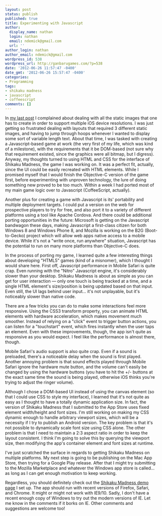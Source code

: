 ```yaml
---
layout: post
status: publish
published: true
title: Experimenting with Javascript
author:
  display_name: nathan
  login: nathan
  email: ndemick@gmail.com
  url: ''
author_login: nathan
author_email: ndemick@gmail.com
wordpress_id: 538
wordpress_url: http://ganbarugames.com/?p=538
date: '2012-06-26 11:57:47 -0400'
date_gmt: '2012-06-26 15:57:47 -0400'
categories:
- Programming
tags:
- shikaku madness
- javascript
- coffeescript
comments: []
---
```

<p>In <a href="http://ganbarugames.com/2012/05/resolution-woes/" title="Resolution Woes">my last post</a> I complained about dealing with all the static images that one has to create in order to support multiple iOS device resolutions. I was just getting so frustrated dealing with layouts that required 3 different static images, and having to jump through hoops whenever I wanted to display some sort of variable length text. About that time, I was tasked with creating a Javascript-based game at work (the very first of my life, which was kind of a milestone), with the requirements that it be DOM-based (not sure why that requirement existed, since the graphics were all bitmap, but I digress). Anyway, my thoughts turned to using HTML and CSS for the interface of Shikaku Madness, the game I was working on. It was a perfect fit, actually, since the UI could be easily recreated with HTML elements. While I promised myself that I would finish the Objective-C version of the game first, before experimenting with unproven technology, the lure of doing something new proved to be too much. Within a week I had ported most of my main game logic over to Javascript (CoffeeScript, actually).</p>
<p>Another plus for creating a game with Javascript is its' portability and multiple deployment targets. I could put a version on the web for prospective players to try for free, and also port it to a variety of different platforms using a tool like Apache Cordova. And there could be additional porting opportunities in the future: Microsoft is getting on the Javascript bandwagon these days, making Javascript a first-class citizen for both Windows 8 and Windows Phone 8, and Mozilla is working on the B2G (Boot-to-Gecko) project which will allow web apps native access to a mobile device. While it's not a "write once, run anywhere" situation, Javascript has the potential to run on many more platforms than Objective-C does.</p>
<p>In the process of porting my game, I learned quite a few interesting things about developing "HTML5" games (kind of a misnomer), which I thought I would share here. First off, Javascript performance in Mobile Safari is quite crap. Even running with the "Nitro" Javascript engine, it's considerably slower than your desktop. Shikaku Madness is about as simple as you can get for user interaction &mdash; only one touch is being tracked at a time, and a single HTML element's size/position is being updated based on that input. Even still, the UI lags behind user input... it's not unplayable, but it's noticeably slower than native code. </p>
<p>There are a few tricks you can do to make some interactions feel more responsive. Using the CSS3 transform property, you can animate HTML elements with hardware acceleration, which makes movement much smoother. Instead of relying on a "click" event to trigger button actions, you can listen for a "touchstart" event, which fires instantly when the user taps an element. Even with these improvements, though, the app isn't quite as responsive as you would expect. I feel like the performance is almost there, though.</p>
<p>Mobile Safari's audio support is also quite crap. Even if a sound is preloaded, there's a noticeable delay when the sound is first played. Another annoying problem is that sound effects played through Mobile Safari ignore the hardware mute button, and the volume can't easily be changed by using the hardware buttons (you have to hit the +/- buttons at the exact same time the sound is being played, otherwise iOS thinks you're trying to adjust the ringer volume).</p>
<p>Although I chose a DOM-based UI instead of using the canvas element (so that I could use CSS to style my interface), I learned that it's not quite as easy as I thought to have a totally dynamic application size. In fact, the version of Shikaku Madness that I submitted to the App Store uses fixed element width/height and font sizes. I'm still working on making my CSS dynamic enough to handle arbitrary viewport sizes, which will be a necessity if I try to publish an Android version. The key problem is that it's not possible to dynamically scale font size using CSS alone. The other problem is that I need to maintain a 2:3 aspect ratio in order to keep the layout consistent. I think I'm going to solve this by querying the viewport size, then modifying the app's container element and font sizes at runtime. </p>
<p>I've just scratched the surface in regards to getting Shikaku Madness on multiple platforms. My next step is going to be publishing on the Mac App Store, then trying for a Google Play release. After that I might try submitting to the Mozilla Marketplace and whatever the Windows app store is called... as long as I can get enough motivation to keep working.</p>
<p>Regardless, you should definitely check out the <a href="http://shikaku.ganbarugames.com" title="Shikaku Madness">Shikaku Madness demo page</a> I set up. The app should run with recent versions of Firefox, Safari, and Chrome. It might or might not work with IE9/10. Sadly, I don't have a recent enough copy of Windows to try out the modern versions of IE. Let me know in the comments if it borks on IE. Other comments and suggestions are welcome too!</p>
